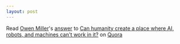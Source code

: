 ```yaml
---
layout: post
---
```

<span class='quora-content-embed' data-name='Can-humanity-create-a-place-where-AI-robots-and-machines-cant-work-in-it/answer/Owen-Miller-3'>Read <a class='quora-content-link' data-width='560' data-height='260' href='https://www.quora.com/Can-humanity-create-a-place-where-AI-robots-and-machines-cant-work-in-it/answer/Owen-Miller-3' data-type='answer' data-id='156917497' data-key='9f851db456880963cf41c6f33ec2de59' load-full-answer='False' data-embed='wnltgsq'><a href='https://www.quora.com/Owen-Miller-3'>Owen Miller</a>&#039;s <a href='/Can-humanity-create-a-place-where-AI-robots-and-machines-cant-work-in-it#ans156917497'>answer</a> to <a href='/Can-humanity-create-a-place-where-AI-robots-and-machines-cant-work-in-it' ref='canonical'><span class="rendered_qtext">Can humanity create a place where AI, robots, and machines can&#039;t work in it?</span></a></a> on <a href='https://www.quora.com'>Quora</a><script type="text/javascript" src="https://www.quora.com/widgets/content"></script></span>
